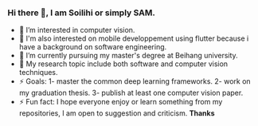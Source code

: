 ### Hi there 👋, I am Soilihi or simply SAM. 
- 🔭 I’m interested in computer vision. 
- 🔭 I'm also interested on mobile developpement using flutter because i have a background on software engineering.
- 🌱 I’m currently pursuing my master's degree at Beihang university. 
- 💬 My research topic include both software and computer vision techniques.    
- ⚡ Goals: 1- master the common deep learning frameworks. 2- work on my graduation thesis. 3- publish at least one computer vision paper.
- ⚡ Fun fact: I hope everyone enjoy or learn something from my repositories, I am open to suggestion and criticism. 
**Thanks** 
<!--
**sams500/sams500** is a ✨ _special_ ✨ repository because its `README.md` (this file) appears on your GitHub profile.

Here are some ideas to get you started:

- 🔭 I’m currently working on ...
- 🌱 I’m currently learning ...
- 👯 I’m looking to collaborate on ...
- 🤔 I’m looking for help with ...
- 💬 Ask me about ...
- 📫 How to reach me: ...
- 😄 Pronouns: ...
- ⚡ Fun fact: ...
-->
